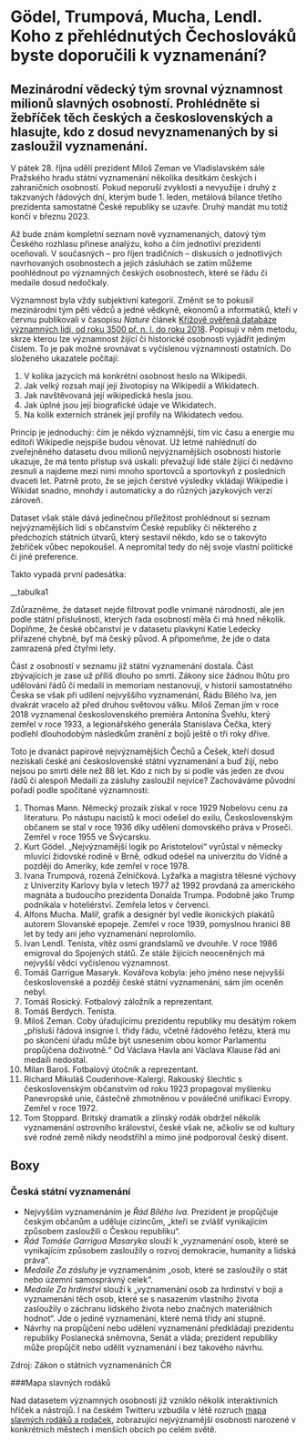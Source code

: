 # Gödel, Trumpová, Mucha, Lendl. Koho z přehlédnutých Čechoslováků byste doporučili k vyznamenání?

## Mezinárodní vědecký tým srovnal významnost milionů slavných osobností. Prohlédněte si žebříček těch českých a československých a hlasujte, kdo z dosud nevyznamenaných by si zasloužil vyznamenání.

V pátek 28. října udělí prezident Miloš Zeman ve Vladislavském sále Pražského hradu státní vyznamenání několika desítkám českých i zahraničních osobností. Pokud neporuší zvyklosti a nevyužije i druhý z takzvaných řádových dní, kterým bude 1. leden, metálová bilance třetího prezidenta samostatné České republiky se uzavře. Druhý mandát mu totiž končí v březnu 2023.



Až bude znám kompletní seznam nově vyznamenaných, datový tým Českého rozhlasu přinese analýzu, koho a čím jednotliví prezidenti oceňovali. V současných – pro říjen tradičních – diskusích o jednotlivých navrhovaných osobnostech a jejich zásluhách se zatím můžeme poohlédnout po významných českých osobnostech, které se řádu či medaile dosud nedočkaly.



Významnost byla vždy subjektivní kategorií. Změnit se to pokusil mezinárodní tým pěti vědců a jedné vědkyně, ekonomů a informatiků, kteří v červnu publikovali v časopisu _Nature_ článek [Křížově ověřená databáze významných lidí, od roku 3500 př. n. l. do roku 2018](https://www.nature.com/articles/s41597-022-01369-4). Popisují v něm metodu, skrze kterou lze významnost žijící či historické osobnosti vyjádřit jediným číslem. To je pak možné srovnávat s vyčíslenou významností ostatních. Do složeného ukazatele počítají:

1.  V kolika jazycích má konkrétní osobnost heslo na Wikipedii.
2.  Jak velký rozsah mají její životopisy na Wikipedii a Wikidatech.
3.  Jak navštěvovaná její wikipedická hesla jsou.
4.  Jak úplné jsou její biografické údaje ve Wikidatech.
5.  Na kolik externích stránek její profily na Wikidatech vedou.

Princip je jednoduchý: čím je někdo významnější, tím víc času a energie mu editoři Wikipedie nejspíše budou věnovat. Už letmé nahlédnutí do zveřejněného datasetu dvou milionů nejvýznamějších osobností historie ukazuje, že má tento přístup svá úskalí: převažují lidé stále žijící či nedávno zesnulí a najdeme mezi nimi mnoho sportovců a sportovkyň z posledních dvaceti let. Patrně proto, že se jejich čerstvé výsledky vkládají Wikipedie i Wikidat snadno, mnohdy i automaticky a do různých jazykových verzí zároveň.



Dataset však stále dává jedinečnou příležitost prohlédnout si seznam nejvýznamějších lidí s občanstvím České republiky či některého z předchozích státních útvarů, který sestavil někdo, kdo se o takovýto žebříček vůbec nepokoušel. A nepromítal tedy do něj svoje vlastní politické či jiné preference.



Takto vypadá první padesátka:



__tabulka1



Zdůrazněme, že dataset nejde filtrovat podle vnímané národnosti, ale jen podle státní příslušnosti, kterých řada osobností měla či má hned několik. Doplňme, že české občanství je v datasetu plavkyni Katie Ledecky přiřazené chybně, byť má český původ. A připomeňme, že jde o data zamrazená před čtyřmi lety.



Část z osobností v seznamu již státní vyznamenání dostala. Část zbývajících je zase už příliš dlouho po smrti. Zákony sice žádnou lhůtu pro udělování řádů či medailí in memoriam nestanovují, v historii samostatného Česka se však při udílení nejvyššího vyznamenání, Řádu Bílého lva, jen dvakrát vracelo až před druhou světovou válku. Miloš Zeman jím v roce 2018 vyznamenal československého premiéra Antonína Švehlu, který zemřel v roce 1933, a legionářského generála Stanislava Čečka, který podlehl dlouhodobým následkům zranění z bojů ještě o tři roky dříve.



Toto je dvanáct papírově nejvýznamějších Čechů a Češek, kteří dosud nezískali české ani československé státní vyznamenání a buď žijí, nebo nejsou po smrti déle než 88 let. Kdo z nich by si podle vás jeden ze dvou řádů či alespoň Medaili za zásluhy zasloužil nejvíce? Zachováváme původní pořadí podle spočítané významnosti:

1.  Thomas Mann. Německý prozaik získal v roce 1929 Nobelovu cenu za literaturu. Po nástupu nacistů k moci odešel do exilu, Československým občanem se stal v roce 1936 díky udělení domovského práva v Proseči. Zemřel v roce 1955 ve Švýcarsku.
2.  Kurt Gödel. „Nejvýznamější logik po Aristotelovi“ vyrůstal v německy mluvící židovské rodině v Brně, odkud odešel na univerzitu do Vídně a později do Ameriky, kde zemřel v roce 1978.
3. Ivana Trumpová, rozená Zelníčková. Lyžařka a magistra tělesné výchovy z Univerzity Karlovy byla v letech 1977 až 1992 provdaná za amerického magnáta a budoucího prezidenta Donalda Trumpa. Podobně jako Trump podnikala v hoteliérství. Zemřela letos v červenci.
4. Alfons Mucha. Malíř, grafik a designér byl vedle ikonických plakátů autorem Slovanské epopeje. Zemřel v roce 1939, pomyslnou hranici 88 let by tedy ani jeho vyznamenání neprolomilo.
5. Ivan Lendl. Tenista, vítěz osmi grandslamů ve dvouhře. V roce 1986 emigroval do Spojených států. Ze stále žijících neoceněných má nejvyšší vědci vyčíslenou významnost.
6. Tomáš Garrigue Masaryk. Kovářova kobyla: jeho jméno nese nejvyšší československé a později české státní vyznamenání, sám jím oceněn nebyl.
7. Tomáš Rosický. Fotbalový záložník a reprezentant.
8. Tomáš Berdych. Tenista.
9. Miloš Zeman. Coby úřadujícímu prezidentu republiky mu desátým rokem „přísluší řádová insignie I. třídy řádu, včetně řádového řetězu, která mu po skončení úřadu může být usnesením obou komor Parlamentu propůjčena doživotně.“ Od Václava Havla ani Václava Klause řád ani medaili nedostal.
10. Milan Baroš. Fotbalový útočník a reprezentant.
11. Richard Mikuláš Coudenhove-Kalergi. Rakouský šlechtic s československým občanstvím od roku 1923 propagoval myšlenku Panevropské unie, částečně zhmotněnou v poválečné unifikaci Evropy. Zemřel v roce 1972.
12. Tom Stoppard. Britský dramatik a zlínský rodák obdržel několik vyznamenání ostrovního království, české však ne, ačkoliv se od kultury své rodné země nikdy neodstřihl a mimo jiné podporoval český disent.

## Boxy

### Česká státní vyznamenání

- Nejvyšším vyznamenáním je *Řád Bílého lva*. Prezident je propůjčuje českým občanům a uděluje cizincům, „kteří se zvlášť vynikajícím způsobem zasloužili o Českou republiku“.
- *Řád Tomáše Garrigua Masaryka* slouží k „vyznamenání osob, které se vynikajícím způsobem zasloužily o rozvoj demokracie, humanity a lidská práva“.
- *Medaile Za zásluhy* je vyznamenáním „osob, které se zasloužily o stát nebo územní samosprávný celek“.
- *Medaile Za hrdinství* slouží k „vyznamenání osob za hrdinství v boji a vyznamenání těch osob, které se s nasazením vlastního života zasloužily o záchranu lidského života nebo značných materiálních hodnot“. Jde o jediné vyznamenání, které nemá třídy ani stupně.
- Návrhy na propůjčení nebo udělení vyznamenání předkládají prezidentu republiky Poslanecká sněmovna, Senát a vláda; prezident republiky může propůjčit nebo udělit vyznamenání i bez takového návrhu.

Zdroj: Zákon o státních vyznamenáních ČR

###Mapa slavných rodáků

Nad datasetem významných osobností již vzniklo několik interaktivních hříček a nástrojů. I na českém Twitteru vzbudila v létě rozruch [mapa slavných rodáků a rodaček](https://tjukanovt.github.io/notable-people), zobrazující nejvýznamější osobnosti narozené v konkrétních městech i menších obcích po celém světě.